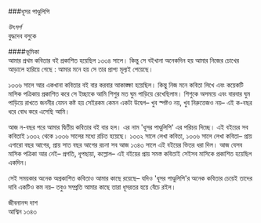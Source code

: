 ###ধূসর পাণ্ডুলিপি

*উৎসর্গ*  
বুদ্ধদেব বসুকে

####ভূমিকা  
আমার প্রথম কবিতার বই প্রকাশিত হয়েছিল ১৩৩৪ সালে। কিন্তু সে বইখানা অনেকদিন হয় আমার নিজের চোখের আড়ালে হারিয়ে গেছে : আমার মনে হয় সে তার প্রাপ্য মূল্যই পেয়েছে।

১৩৩৬ সালে আর একখানা কবিতার বই বার করবার আকাঙ্ক্ষা হয়েছিল। কিন্তু নিজ মনে কবিতা লিখে এবং কয়েকটি মাসিক পত্রিকায় প্রকাশিত করে সে ইচ্ছাকে আমি শিশুর মত ঘুম পাড়িয়ে রেখেছিলাম। শিশুকে অসময়ে এবং বারবার ঘুম পাড়িয়ে রাখতে জননীর যেমন কষ্ট হয় সেইরকম কেমন একটা উদ্বেগ– খুব স্পষ্টও নয়, খুব নিরুত্তেজও নয়– এই ক-বছর ধরে বোধ করে এসেছি আমি।

আজ ন-বছর পরে আমার দ্বিতীয় কবিতার বই বার হল। এর নাম 'ধূসর পাণ্ডুলিপি' এর পরিচয় দিচ্ছে। এই বইয়ের সব কবিতাই ১৩৩২ থেকে ১৩৩৬ সালের মধ্যে রচিত হয়েছে। ১৩৩২ সালে লেখা কবিতা, ১৩৩৬ সালে লেখা কবিতা– প্রায় এগারো বছর আগের, প্রায় সাত বছর আগের রচনা সব আজ ১৩৪৩ সালে এই বইয়ের ভিতর ধরা দিল। আজ যেসব মাসিক পত্রিকা আর নেই– প্রগতি, ধূপছায়া, কল্লোল– এই বইয়ের প্রায় সমস্ত কবিতাই সেইসব মাসিকে প্রকাশিত হয়েছিল একদিন।

সেই সময়কার অনেক অপ্রকাশিত কবিতাও আমার কাছে রয়েছে– যদিও 'ধূসর পাণ্ডুলিপি'র অনেক কবিতার চেয়েই তাদের দাবি একটিও কম নয়– তবুও সম্প্রতি আমার কাছে তারা ধূসরতর হয়ে বেঁচে রইল।

জীবনানন্দ দাশ  
আশ্বিন ১৩৪৩
